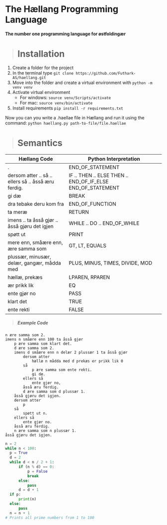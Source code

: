 # The Hællang Programming Language

#### The number one programming language for østfoldingær

> # Installation

1. Create a folder for the project
2. In the terminal type `git clone https://github.com/Futhark-AS/haellang.git`
3. Move into the folder and create a virtual environment with `python -m venv venv`
4. Activate virtual environment
   - For windows: `source venv/Scripts/activate`
   - For mac: `source venv/bin/activate`
5. Install requirements `pip install -r requirements.txt`

Now you can you write a .haellae file in Hællang and run it using the command: `python haellang.py path-to-file/file.haellae`

> # Semantics

| Hællang Code                                        | Python Interpretation                                      |
| --------------------------------------------------- | ---------------------------------------------------------- |
| .                                                   | END_OF_STATEMENT                                           |
| dersom atter .. så .. ellers så .. åsså æru ferdig. | IF .. THEN .. ELSE THEN .. END_OF_IF_ELSE END_OF_STATEMENT |
| gi dæ                                               | BREAK                                                      |
| dra tebake deru kom fra                             | END_OF_FUNCTION                                            |
| ta meræ                                             | RETURN                                                     |
| imens .. ta åsså gjør .. åsså gjøru det igjen       | WHILE .. DO .. END_OF_WHILE                                |
| spøtt ut                                            | PRINT                                                      |
| mere enn, småære enn, ære samma som                 | GT, LT, EQUALS                                             |
| plussær, minusær, delær, gangær, mådda med          | PLUS, MINUS, TIMES, DIVIDE, MOD                            |
| hællæ, prekæs                                       | LPAREN, RPAREN                                             |
| ær prikk lik                                        | EQ                                                         |
| ente gjør no                                        | PASS                                                       |
| klart det                                           | TRUE                                                       |
| ente rekti                                          | FALSE                                                      |

> ##### Example Code

```
n ære samma som 2.
imens n småære enn 100 ta åsså gjør
    p ære samma som klart det.
    d ære samma som 2.
    imens d småære enn n delær 2 plussær 1 ta åsså gjør
        dersom atter
            hællæ n mådda med d prekæs er prikk lik 0
        så
            p ære samma som ente rekti.
            gi dæ.
        ellers så
            ente gjør no,
        åsså æru ferdig.
        d ære samma som d plussær 1.
    åsså gjøru det igjen.
    dersom atter
        p
    så
        spøtt ut n.
    ellers så
        ente gjør no.
    åsså æru ferdig.
    n ære samma som n plussær 1.
åsså gjøru det igjen.
```

```python
n = 2
while n < 100:
  p = True
  d = 2
  while d < n / 2 + 1:
      if (n % d) == 0:
          p = False
          break
      else:
          pass
      d = d + 1
  if p:
      print(n)
  else:
      pass
  n = n + 1
# Prints all prime numbers from 1 to 100
```
